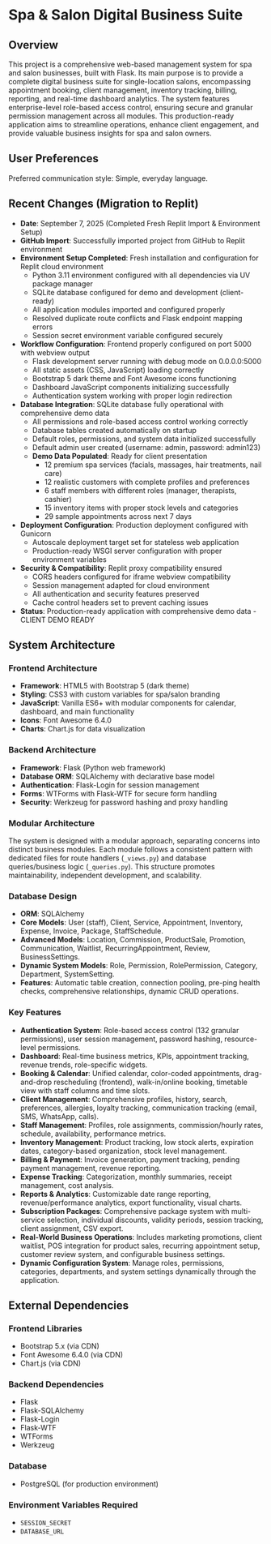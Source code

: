 # Spa & Salon Digital Business Suite

## Overview
This project is a comprehensive web-based management system for spa and salon businesses, built with Flask. Its main purpose is to provide a complete digital business suite for single-location salons, encompassing appointment booking, client management, inventory tracking, billing, reporting, and real-time dashboard analytics. The system features enterprise-level role-based access control, ensuring secure and granular permission management across all modules. This production-ready application aims to streamline operations, enhance client engagement, and provide valuable business insights for spa and salon owners.

## User Preferences
Preferred communication style: Simple, everyday language.

## Recent Changes (Migration to Replit)
- **Date**: September 7, 2025 (Completed Fresh Replit Import & Environment Setup)
- **GitHub Import**: Successfully imported project from GitHub to Replit environment
- **Environment Setup Completed**: Fresh installation and configuration for Replit cloud environment
  - Python 3.11 environment configured with all dependencies via UV package manager
  - SQLite database configured for demo and development (client-ready)
  - All application modules imported and configured properly
  - Resolved duplicate route conflicts and Flask endpoint mapping errors
  - Session secret environment variable configured securely
- **Workflow Configuration**: Frontend properly configured on port 5000 with webview output
  - Flask development server running with debug mode on 0.0.0.0:5000
  - All static assets (CSS, JavaScript) loading correctly
  - Bootstrap 5 dark theme and Font Awesome icons functioning
  - Dashboard JavaScript components initializing successfully
  - Authentication system working with proper login redirection
- **Database Integration**: SQLite database fully operational with comprehensive demo data
  - All permissions and role-based access control working correctly
  - Database tables created automatically on startup
  - Default roles, permissions, and system data initialized successfully
  - Default admin user created (username: admin, password: admin123)
  - **Demo Data Populated**: Ready for client presentation
    - 12 premium spa services (facials, massages, hair treatments, nail care)
    - 12 realistic customers with complete profiles and preferences
    - 6 staff members with different roles (manager, therapists, cashier)
    - 15 inventory items with proper stock levels and categories
    - 29 sample appointments across next 7 days
- **Deployment Configuration**: Production deployment configured with Gunicorn
  - Autoscale deployment target set for stateless web application
  - Production-ready WSGI server configuration with proper environment variables
- **Security & Compatibility**: Replit proxy compatibility ensured
  - CORS headers configured for iframe webview compatibility
  - Session management adapted for cloud environment
  - All authentication and security features preserved
  - Cache control headers set to prevent caching issues
- **Status**: Production-ready application with comprehensive demo data - CLIENT DEMO READY

## System Architecture

### Frontend Architecture
- **Framework**: HTML5 with Bootstrap 5 (dark theme)
- **Styling**: CSS3 with custom variables for spa/salon branding
- **JavaScript**: Vanilla ES6+ with modular components for calendar, dashboard, and main functionality
- **Icons**: Font Awesome 6.4.0
- **Charts**: Chart.js for data visualization

### Backend Architecture
- **Framework**: Flask (Python web framework)
- **Database ORM**: SQLAlchemy with declarative base model
- **Authentication**: Flask-Login for session management
- **Forms**: WTForms with Flask-WTF for secure form handling
- **Security**: Werkzeug for password hashing and proxy handling

### Modular Architecture
The system is designed with a modular approach, separating concerns into distinct business modules. Each module follows a consistent pattern with dedicated files for route handlers (`_views.py`) and database queries/business logic (`_queries.py`). This structure promotes maintainability, independent development, and scalability.

### Database Design
- **ORM**: SQLAlchemy
- **Core Models**: User (staff), Client, Service, Appointment, Inventory, Expense, Invoice, Package, StaffSchedule.
- **Advanced Models**: Location, Commission, ProductSale, Promotion, Communication, Waitlist, RecurringAppointment, Review, BusinessSettings.
- **Dynamic System Models**: Role, Permission, RolePermission, Category, Department, SystemSetting.
- **Features**: Automatic table creation, connection pooling, pre-ping health checks, comprehensive relationships, dynamic CRUD operations.

### Key Features
- **Authentication System**: Role-based access control (132 granular permissions), user session management, password hashing, resource-level permissions.
- **Dashboard**: Real-time business metrics, KPIs, appointment tracking, revenue trends, role-specific widgets.
- **Booking & Calendar**: Unified calendar, color-coded appointments, drag-and-drop rescheduling (frontend), walk-in/online booking, timetable view with staff columns and time slots.
- **Client Management**: Comprehensive profiles, history, search, preferences, allergies, loyalty tracking, communication tracking (email, SMS, WhatsApp, calls).
- **Staff Management**: Profiles, role assignments, commission/hourly rates, schedule, availability, performance metrics.
- **Inventory Management**: Product tracking, low stock alerts, expiration dates, category-based organization, stock level management.
- **Billing & Payment**: Invoice generation, payment tracking, pending payment management, revenue reporting.
- **Expense Tracking**: Categorization, monthly summaries, receipt management, cost analysis.
- **Reports & Analytics**: Customizable date range reporting, revenue/performance analytics, export functionality, visual charts.
- **Subscription Packages**: Comprehensive package system with multi-service selection, individual discounts, validity periods, session tracking, client assignment, CSV export.
- **Real-World Business Operations**: Includes marketing promotions, client waitlist, POS integration for product sales, recurring appointment setup, customer review system, and configurable business settings.
- **Dynamic Configuration System**: Manage roles, permissions, categories, departments, and system settings dynamically through the application.

## External Dependencies

### Frontend Libraries
- Bootstrap 5.x (via CDN)
- Font Awesome 6.4.0 (via CDN)
- Chart.js (via CDN)

### Backend Dependencies
- Flask
- Flask-SQLAlchemy
- Flask-Login
- Flask-WTF
- WTForms
- Werkzeug

### Database
- PostgreSQL (for production environment)

### Environment Variables Required
- `SESSION_SECRET`
- `DATABASE_URL`
